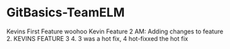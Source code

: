 # GitBasics-TeamELM

Kevins First Feature woohoo
Kevin Feature 2
AM: Adding changes to feature 2.
KEVINS FEATURE 3
4. 3 was a hot fix, 4 hot-fixxed the hot fix
